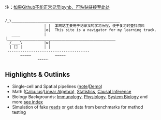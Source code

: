 
注：[如果Github不能正常显示ipynb，可粘贴链接至此处](https://nbviewer.org/)

```
                  /_\__________________________________________________
                  | |  本网站主要用于记录我的学习历程，便于复习时查找资料 
                  |o|  This site is a navigator for my learning track. 
   ____           | |__________________________________________________
  /____\          |o|
  | [] |          | |
 --------------------------------------
       ~~~~~           ~~~~~     
               ~~~~~         
```


## Highlights & Outlinks

* Single-cell and Spatial pipelines ([note](https://jiarong-l.github.io/notes/Bioinfo/Pipelines/SingleCell/)/[Demo](https://github.com/Jiarong-L/BioPipe/blob/main/Spatial/00__Report.md))
* Math ([Calculus](https://jiarong-l.github.io/notes/Course/Calculus/)/[Linear Algebra](https://jiarong-l.github.io/notes/Course/Linear_Algebra/)), [Statistics](https://jiarong-l.github.io/notes/Statistics/Basis/), [Causal Inference](https://jiarong-l.github.io/notes/Course/Causal_Inference_I/)
* Biology Backgrounds: [Immunology](https://jiarong-l.github.io/notes/Course/Immunology/), [Physiology](https://jiarong-l.github.io/notes/Course/Medical_Physiology/), [System Biology](https://jiarong-l.github.io/notes/Course/System_Biology/) and more [see index](https://jiarong-l.github.io/notes/Readings/Interesting_Topics/)
* Simulation of fake [reads](https://github.com/Jiarong-L/GenReads) or get data from benchmarks for method testing







